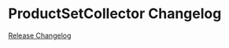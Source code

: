 # ProductSetCollector Changelog

[Release Changelog](https://github.com/spryker/product-set-collector/releases)
